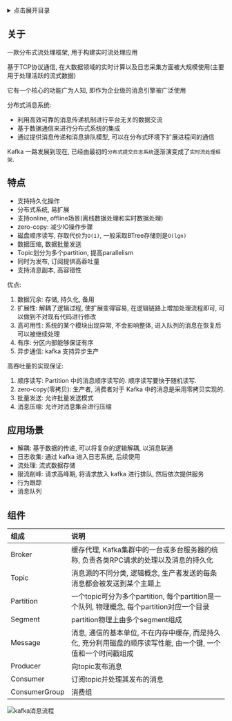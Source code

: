 <details>
<summary>点击展开目录</summary>
<!-- TOC -->

- [关于](#关于)
- [特点](#特点)
- [应用场景](#应用场景)
- [组件](#组件)

<!-- /TOC -->
</details>

## 关于

一款分布式流处理框架, 用于构建实时流处理应用

基于TCP协议通信, 在大数据领域的实时计算以及日志采集方面被大规模使用(主要用于处理活跃的流式数据)

它有一个核心的功能广为人知, 即作为企业级的消息引擎被广泛使用

分布式消息系统:

* 利用高效可靠的消息传递机制进行平台无关的数据交流
* 基于数据通信来进行分布式系统的集成
* 通过提供消息传递和消息排队模型, 可以在分布式环境下扩展进程间的通信

Kafka 一路发展到现在, 已经由最初的`分布式提交日志系统`逐渐演变成了`实时流处理框架`.

## 特点

* 支持持久化操作
* 分布式系统, 易扩展
* 支持online, offline场景(离线数据处理和实时数据处理)
* zero-copy: 减少IO操作步骤
* 磁盘顺序读写, 存取代价为`O(1)`, 一般采取BTree存储则是`O(lgn)`
* 数据压缩, 数据批量发送
* Topic划分为多个partition, 提高parallelism
* 同时为发布, 订阅提供高吞吐量
* 支持消息副本, 高容错性

优点:

1. 数据冗余: 存储, 持久化, 备用
2. 扩展性: 解耦了逻辑过程, 使扩展变得容易, 在逻辑链路上增加处理流程即可, 可以做到不对现有代码进行修改
3. 高可用性: 系统的某个模块出现异常, 不会影响整体, 进入队列的消息在恢复后可以被继续处理
4. 有序: 分区内部能够保证有序
5. 异步通信: kafka 支持异步生产

高吞吐量的实现保证:

1. 顺序读写: Partition 中的消息顺序读写的. 顺序读写要快于随机读写.
2. zero-copy(零拷贝): 生产者, 消费者对于 Kafka 中的消息是采用零拷贝实现的.
3. 批量发送: 允许批量发送模式
4. 消息压缩: 允许对消息集合进行压缩

## 应用场景

* 解耦: 基于数据的传递, 可以将复杂的逻辑解耦, 以消息联通
* 日志收集: 通过 kafka 进入日志系统, 后续使用
* 流处理: 流式数据存储
* 限流削峰: 请求高峰期, 将请求放入 kafka 进行排队, 然后依次提供服务
* 行为跟踪
* 消息队列

## 组件

| 组成          | 说明                                                         |
| :------------ | :----------------------------------------------------------- |
| Broker        | 缓存代理, Kafka集群中的一台或多台服务器的统称, 负责各类RPC请求的处理以及消息的持久化 |
| Topic         | 消息源的不同分类, 逻辑概念, 生产者发送的每条消息都会被发送到某个主题上 |
| Partition     | 一个topic可分为多个partition, 每个partition是一个队列, 物理概念, 每个partition对应一个目录 |
| Segment       | partition物理上由多个segment组成                             |
| Message       | 消息, 通信的基本单位, 不在内存中缓存, 而是持久化, 充分利用磁盘的顺序读写性能, 由一个键, 一个值和一个时间戳组成 |
| Producer      | 向topic发布消息                                              |
| Consumer      | 订阅topic并处理其发布的消息                                  |
| ConsumerGroup | 消费组                                                       |

![kafka消息流程](https://gitee.com/LuVx/img/raw/master/kafka/kafka_msg.png)


